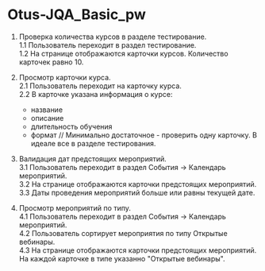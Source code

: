 # Otus-JQA_Basic_pw
1. Проверка количества курсов в разделе тестирование.  
    1.1 Пользователь переходит в раздел тестирование.  
    1.2 На странице отображаются карточки курсов. Количество карточек равно 10.

2. Просмотр карточки курса.  
2.1 Пользователь переходит на карточку курса.  
2.2 В карточке указана информация о курсе:
	- название
	- описание
	- длительность обучения
	- формат // Минимально достаточное - проверить одну карточку. В идеале все в разделе тестирования.

3. Валидация дат предстоящих мероприятий.  
3.1 Пользователь переходит в раздел События -> Календарь мероприятий.  
3.2 На странице отображаются карточки предстоящих мероприятий.  
3.3 Даты проведения мероприятий больше или равны текущей дате.  

4. Просмотр мероприятий по типу.  
4.1 Пользователь переходит в раздел События -> Календарь мероприятий.  
4.2 Пользователь сортирует мероприятия по типу Открытые вебинары.  
4.3 На странице отображаются карточки предстоящих мероприятий. На каждой карточке в типе указанно "Открытые вебинары".
